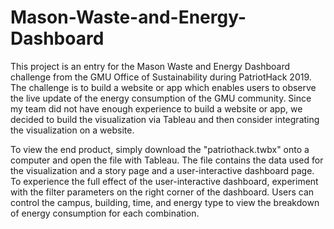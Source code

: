 # Mason-Waste-and-Energy-Dashboard
This project is an entry for the Mason Waste and Energy Dashboard challenge from the GMU Office of Sustainability during PatriotHack 2019. The challenge is to build a website or app which enables users to observe the live update of the energy consumption of the GMU community. Since my team did not have enough experience to build a website or app, we decided to build the visualization via Tableau and then consider integrating the visualization on a website. 

To view the end product, simply download the "patriothack.twbx" onto a computer and open the file with Tableau. The file contains the data used for the visualization and a story page and a user-interactive dashboard page. To experience the full effect of the user-interactive dashboard, experiment with the filter parameters on the right corner of the dashboard. Users can control the campus, building, time, and energy type to view the breakdown of energy consumption for each combination. 
